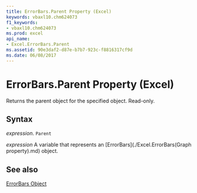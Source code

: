 ```yaml
---
title: ErrorBars.Parent Property (Excel)
keywords: vbaxl10.chm624073
f1_keywords:
- vbaxl10.chm624073
ms.prod: excel
api_name:
- Excel.ErrorBars.Parent
ms.assetid: 90e3daf2-d87e-b7b7-923c-f8816317cf9d
ms.date: 06/08/2017
---
```



# ErrorBars.Parent Property (Excel)

Returns the parent object for the specified object. Read-only.


## Syntax

 _expression_. `Parent`

 _expression_ A variable that represents an [ErrorBars](./Excel.ErrorBars(Graph property).md) object.


## See also


[ErrorBars Object](Excel.ErrorBars(objec).md)

